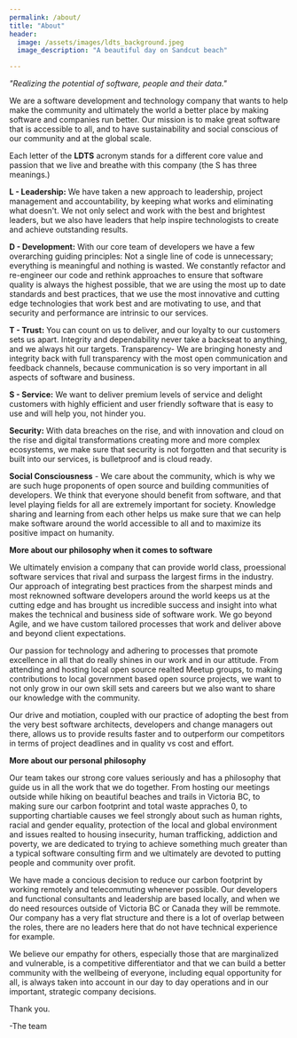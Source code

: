 ```yaml
---
permalink: /about/
title: "About"
header:
  image: /assets/images/ldts_background.jpeg
  image_description: "A beautiful day on Sandcut beach"

---
```

<i>"Realizing the potential of software, people and their data."</i>

We are a software development and technology company that wants to help make the community and ultimately the world a better place by making software and companies run better. Our mission is to make great software that is accessible to all, and to have sustainability and social conscious of our community and at the global scale.

Each letter of the <b>LDTS</b> acronym stands for a different core value and passion that we live and breathe with this company (the S has three meanings.) 

<b>L - Leadership:</b> We have taken a new approach to leadership, project management and accountability, by keeping what works and eliminating what doesn't. We not only select and work with the best and brightest leaders, but we also have leaders that help inspire technologists to create and achieve outstanding results. 

<b>D - Development:</b> With our core team of developers we have a few overarching guiding principles: Not a single line of code is unnecessary; everything is meaningful and nothing is wasted. We constantly refactor and re-engineer our code and rethink approaches to ensure that software quality is always the highest possible, that we are using the most up to date standards and best practices, that we use the most innovative and cutting edge technologies that work best and are motivating to use, and that security and performance are intrinsic to our services. 

<b>T - Trust:</b> You can count on us to deliver, and our loyalty to our customers sets us apart. Integrity and dependability never take a backseat to anything, and we always hit our targets.
Transparency- We are bringing honesty and integrity back with full transparency with the most open communication and feedback channels, because communication is so very important in all aspects of software and business. 

<b>S - Service:</b> We want to deliver premium levels of service and delight customers with highly efficient and user friendly software that is easy to use and will help you, not hinder you.

<b>Security:</b> With data breaches on the rise, and with innovation and cloud on the rise and digital transformations creating more and more complex ecosystems, we make sure that security is not forgotten and that security is built into our services, is bulletproof and is cloud ready. 

<b>Social Consciousness</b> - We care about the community, which is why we are such huge proponents of open source and building communities of developers. We think that everyone should benefit from software, and that level playing fields for all are extremely important for society. Knowledge sharing and learning from each other helps us make sure that we can help make software around the world accessible to all and to maximize its positive impact on humanity. 

<b>More about our philosophy when it comes to software</b>

We ultimately envision a company that can provide world class, proessional software services that rival and surpass the largest firms in the industry. Our approach of integrating best practices from the sharpest minds and most reknowned software developers around the world keeps us  at the cutting edge and has brought us incredible success and insight into what makes the technical and business side of software work. We go beyond Agile, and we have custom tailored processes that work and deliver above and beyond client expectations. 

Our passion for technology and adhering to processes that promote excellence in all that do really shines in our work and in our attitude. From attending and hosting local open source realted Meetup groups, to making contributions to local government based open source projects, we want to not only grow in our own skill sets and careers but we also want to share our knowledge with the community.

Our drive and motiation, coupled with our practice of adopting the best from the very best software architects, developers and change managers out there, allows us to provide results faster and to outperform our competitors in terms of project deadlines and in quality vs cost and effort. 

<b>More about our personal philosophy</b>

Our team takes our strong core values seriously and has a philosophy that guide us in all the work that we do together. From hosting our meetings outside while hiking on beautiful beaches and trails in Victoria BC, to making sure our carbon footprint and total waste appraches 0, to supporting chartiable causes we feel strongly about such as human rights, racial and gender equality, protection of the local and global environment and issues realted to housing insecurity, human trafficking, addiction and poverty, we are dedicated to trying to achieve something much greater than a typical software consulting firm and we ultimately are devoted to putting people and community over profit.

We have made a concious decision to reduce our carbon footprint by working remotely and telecommuting whenever possible. Our developers and functional consultants and leadership are based locally, and when we do need resources outside of Victoria BC or Canada they will be remmote. Our company has a very flat structure and there is a lot of overlap between the roles, there are no leaders here that do not have technical experience for example. 

We believe our empathy for others, especially those that are marginalized and vulnerable, is a competitive differentiator and that we can build a better community with the wellbeing of everyone, including equal opportunity for all, is always taken into account in our day to day operations and in our important, strategic company decisions.

Thank you. 

-The team



